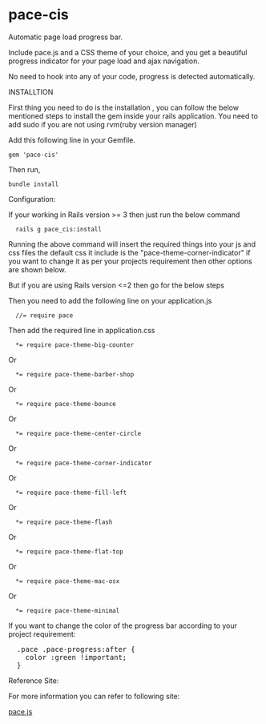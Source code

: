 pace-cis
========

Automatic page load progress bar.

Include pace.js and a CSS theme of your choice, and you get a beautiful progress indicator for your page load and ajax navigation.

No need to hook into any of your code, progress is detected automatically.


INSTALLTION

First thing you need to do is the installation , you can follow the below mentioned steps to install the gem inside your rails application.
You need to add sudo if you are not using rvm(ruby version manager)


Add this following line in your Gemfile.
```
gem 'pace-cis'
```

Then run,

```
bundle install
```

Configuration:

If your working in Rails version >= 3 then just run the below command

```
  rails g pace_cis:install
```

Running the above command will insert the required things into your js and css files the default css it include is the "pace-theme-corner-indicator" if you want to change it as per your projects requirement then other options are shown below.

But if you are using Rails version <=2 then go for the below steps

Then you need to add the following line on your application.js

```
  //= require pace
```

Then add the required line in application.css

```
  *= require pace-theme-big-counter
```
Or
```
  *= require pace-theme-barber-shop
```
Or
```
  *= require pace-theme-bounce
```
Or
```
  *= require pace-theme-center-circle
```
Or
```
  *= require pace-theme-corner-indicator
```
Or
```
  *= require pace-theme-fill-left
```
Or
```
  *= require pace-theme-flash
```
Or
```
  *= require pace-theme-flat-top
```
Or
```
  *= require pace-theme-mac-osx
```
Or
```
  *= require pace-theme-minimal
```


If you want to change the color of the progress bar according to your project requirement:

<pre>
  .pace .pace-progress:after {
    color :green !important;
  }
</pre>


Reference Site:

For more information you can refer to following site:

<a href="http://github.hubspot.com/pace/docs/welcome/">pace.js</a>

